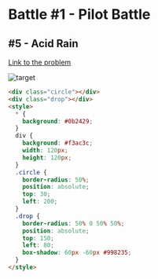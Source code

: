 # Battle #1 - Pilot Battle

## #5 - Acid Rain

[Link to the problem](https://cssbattle.dev/play/5)

![target](https://cssbattle.dev/targets/5.png)


```html
<div class="circle"></div>
<div class="drop"></div>
<style>
  * {
    background: #0b2429;
  }
  div {
    background: #f3ac3c;
    width: 120px;
    height: 120px;
  }
  .circle {
    border-radius: 50%;
    position: absolute;
    top: 30;
    left: 200;
  }
  .drop {
    border-radius: 50% 0 50% 50%;
    position: absolute;
    top: 150;
    left: 80;
    box-shadow: 60px -60px #998235;
  }
</style>
```
